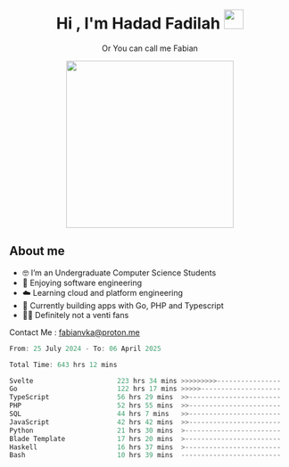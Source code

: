 <h1 align="center">Hi , I'm Hadad Fadilah  <img src="https://media.giphy.com/media/hvRJCLFzcasrR4ia7z/giphy.gif" width="35" ></h1>
<p align="center"><span>Or You can call me <span style="font: bold">Fabian</span></p>
<p align="center">
<img src="https://media.tenor.com/78dNivDemDAAAAAi/speech-bubble-venti.gif" width="300"/>    
</p>

##  About me
- 🤓 I’m an Undergraduate Computer Science Students
- 🍰 Enjoying software engineering
- ☁️ Learning cloud and platform engineering
- 🧰 Currently building apps with Go, PHP and Typescript 
- 🏃‍♂️ Definitely not a venti fans

Contact Me : fabianvka@proton.me

<!--START_SECTION:waka-->

```go
From: 25 July 2024 - To: 06 April 2025

Total Time: 643 hrs 12 mins

Svelte                     223 hrs 34 mins >>>>>>>>>----------------   34.45 %
Go                         122 hrs 17 mins >>>>>--------------------   18.84 %
TypeScript                 56 hrs 29 mins  >>-----------------------   08.70 %
PHP                        52 hrs 55 mins  >>-----------------------   08.15 %
SQL                        44 hrs 7 mins   >>-----------------------   06.80 %
JavaScript                 42 hrs 42 mins  >>-----------------------   06.58 %
Python                     21 hrs 30 mins  >------------------------   03.31 %
Blade Template             17 hrs 20 mins  >------------------------   02.67 %
Haskell                    16 hrs 37 mins  >------------------------   02.56 %
Bash                       10 hrs 39 mins  -------------------------   01.64 %
```

<!--END_SECTION:waka-->




<!--
**Fadil-Tao/Fadil-Tao** is a ✨ _special_ ✨ repository because its `README.md` (this file) appears on your GitHub profile.


